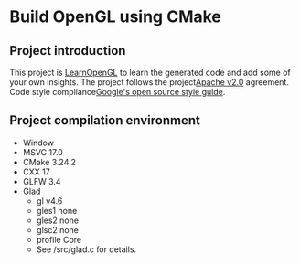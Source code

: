 # Build OpenGL using CMake

## Project introduction
This project is [LearnOpenGL](https://learnopengl.com/) to learn the generated code and add some of your own insights. 
The project follows the project[Apache v2.0](https://www.apache.org/licenses/LICENSE-2.0) agreement. Code style 
compliance[Google's open source style guide](https://zh-google-styleguide.readthedocs.io/en/latest/google-cpp-styleguide/).

## Project compilation environment
 - Window
 - MSVC 17.0
 - CMake 3.24.2
 - CXX 17
- GLFW 3.4
- Glad
    - gl v4.6
    - gles1 none
    - gles2 none
    - glsc2 none
    - profile Core
    - See /src/glad.c for details.
